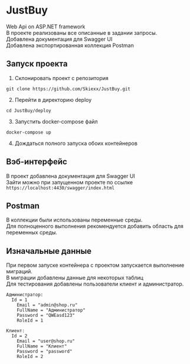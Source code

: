 # JustBuy
Web Api on ASP.NET framework  
В проекте реализованы все описанные в задании запросы.  
Добавлена документация для Swagger UI  
Добавлена экспортированная коллекция Postman

## Запуск проекта
1. Склонировать проект с репозитория

`git clone https://github.com/Skiexx/JustBuy.git`

2. Перейти в директорию deploy

`cd JustBuy/deploy`

3. Запустить docker-compose файл

`docker-compose up`

4. Дождаться полного запуска обоих контейнеров

## Вэб-интерфейс
В проект добавлена документация для Swagger UI  
Зайти можно при запущенном проекте по ссылке  
`https://localhost:4430/swagger/index.html`

## Postman
В коллекции были использованы переменные среды.  
Для полноценного выполнения рекомендуется добавить область для переменных среды.

## Изначальные данные
При первом запуске контейнера с проектом запускается выполнение миграций.  
В миграции добавлены данные для некоторых таблиц  
Для тестирования добавлены пользователи клиент и администратор.
```
Администратор:
  Id = 1
	Email = "admin@shop.ru"
	FullName = "Администратор"
	Password = "QWEasd123"
	RoleId = 1

Клиент:
  Id = 2
	Email = "user@shop.ru"
	FullName = "Клиент"
	Password = "password"
	RoleId = 2
```

